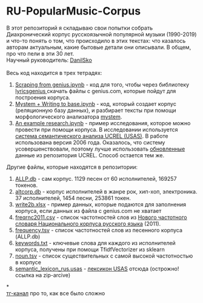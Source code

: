 # RU-PopularMusic-Corpus
В этот репозиторий я складываю свои попытки собрать Диахронический корпус русскоязычной популярной музыки (1990-2019) и что-то понять о том, что происходило в этих текстах: что казалось авторам актуальным, какие бытовые детали они описывали. В общем, про что пели в эти 30 лет. <br>
Научный руководитель: <a href='https://github.com/danilsko'>DanilSko</a><br><br>
Весь код находится в трех тетрадях: <br>
<ol>
<li><a href='https://github.com/mjolnika/RU-PopCultural-Corpus/blob/master/1.%20Scraping%20from%20genius.ipynb'>Scraping from genius.ipynb</a> - код для того, чтобы через библиотеку <a href='https://github.com/johnwmillr/LyricsGenius'> lyricsgenius </a> скачать файлы с genius.com, которые пойдут для построения корпуса.</li>
<li><a href='https://github.com/mjolnika/RU-PopCultural-Corpus/blob/master/2.%20Mystem%20%2B%20Writing%20to%20base.ipynb'>Mystem + Writing to base.ipynb</a> - код, который создает корпус (реляционную базу данных), и разбирает тексты при помощи морфологического анализатора <a href='https://yandex.ru/dev/mystem/'> mystem</a>.</li>
<li><a href='https://github.com/mjolnika/RU-PopCultural-Corpus/blob/master/3.%20An%20example%20research.ipynb'>An example research.ipynb</a> - пример исследования, которое можно провести при помощи корпуса. В исследовании используется <a href='http://ucrel.lancs.ac.uk/usas/'>система семантического анализа UCREL (USAS)</a>. В работе использована версия 2006 года. Оказалось, что систему усовершенствовали, поэтому лучше использовать <a href='https://github.com/UCREL/Multilingual-USAS/tree/master/Russian'>обновленные</a> данные из репозитория UCREL. Способ остается тем же.</li>
</ol>
Другие файлы, которые находятся в репозитории:
<ol>
  <li><a href='https://github.com/mjolnika/RU-PopCultural-Corpus/blob/master/ALLP.db'>ALLP.db</a> - сам корпус. 1129 песен от 60 исполнителей, 169257 токенов.</li>
  <li><a href='https://github.com/mjolnika/RU-PopCultural-Corpus/blob/master/altcorp.db'>altcorp.db</a> - корпус исполнителей в жанре рок, хип-хоп, электроника. 37 исполнителей, 1454 песни, 253861 токен.</li>
  <li><a href='https://github.com/mjolnika/RU-PopularMusic-Corpus/blob/master/write2b.xlsx'>write2b.xlsx</a> - пример данных, которые подаются для заполнения корпуса, если данных из файла с genius.com не хватает</li>
  <li><a href='https://github.com/mjolnika/RU-PopCultural-Corpus/blob/master/freqrnc2011.csv'>freqrnc2011.csv</a> - список частотностей слов из <a href='http://dict.ruslang.ru/freq.php'>Нового частотного словаря Национального корпуса русского языка</a> (2011).</li>
  <li><a href='https://github.com/mjolnika/RU-PopCultural-Corpus/blob/master/frequency.tsv'>frequency.tsv</a> - список частотностей слов из песенного корпуса (ALLP.db)</li>
  <li><a href='https://github.com/mjolnika/RU-PopCultural-Corpus/blob/master/keywords.txt'>keywords.txt</a> - ключевые слова для каждого из исполнителей корпуса, получены при помощи TfidfVectorizer из sklearn</li>
  <li><a href='https://github.com/mjolnika/RU-PopCultural-Corpus/blob/master/noun.tsv'>noun.tsv</a> - список существительных с самой высокой частотностью в корпусе</li>
  <li><a href ='https://github.com/mjolnika/RU-PopCultural-Corpus/blob/master/semantic_lexicon_rus.usas'>semantic_lexicon_rus.usas</a> - <a href='http://ucrel.lancs.ac.uk/projects/assist/RSTDecember2006.zip'>лексикон USAS</a> отсюда (острожно! ссылка на zip-arcive)</li>
  </ol>
  *<br>
  <a href = 't.me/rupopcorpus'>тг-канал</a> про то, как все было сложно
    

